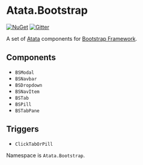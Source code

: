 # Atata.Bootstrap

[![NuGet](http://img.shields.io/nuget/v/Atata.Bootstrap.svg)](https://www.nuget.org/packages/Atata.Bootstrap/)
[![Gitter](https://badges.gitter.im/atata-framework/atata-bootstrap.svg)](https://gitter.im/atata-framework/atata-bootstrap)

A set of [Atata](https://github.com/atata-framework/atata) components for [Bootstrap Framework](http://getbootstrap.com/).

## Components

- `BSModal`
- `BSNavbar`
- `BSDropdown`
- `BSNavItem`
- `BSTab`
- `BSPill`
- `BSTabPane`

## Triggers

- `ClickTabOrPill`

Namespace is `Atata.Bootstrap`.